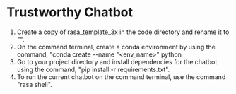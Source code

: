 # Trustworthy Chatbot


1. Create a copy of rasa_template_3x in the code directory and rename it to "<your project name>".
2. On the command terminal, create a conda environment by using the command, "conda create --name "<env_name>" python
3. Go to your project directory and install dependencies for the chatbot using the command, "pip install -r requirements.txt".
3. To run the current chatbot on the command terminal, use the command "rasa shell".
